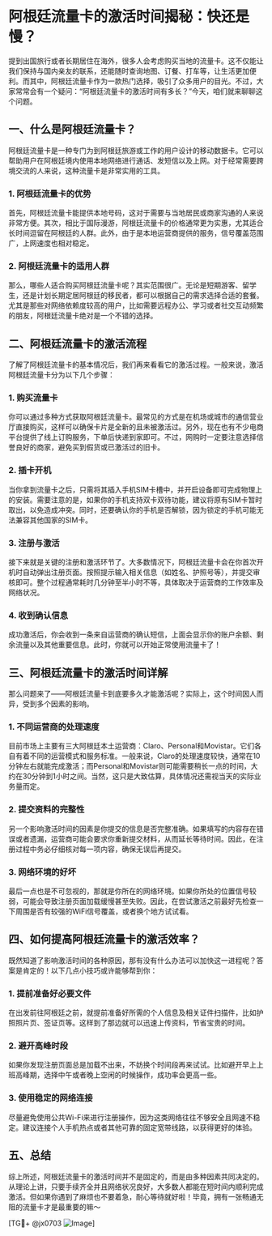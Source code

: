 # 阿根廷流量卡的激活时间揭秘：快还是慢？

提到出国旅行或者长期居住在海外，很多人会考虑购买当地的流量卡。这不仅能让我们保持与国内亲友的联系，还能随时查询地图、订餐、打车等，让生活更加便利。而其中，阿根廷流量卡作为一款热门选择，吸引了众多用户的目光。不过，大家常常会有一个疑问：“阿根廷流量卡的激活时间有多长？”今天，咱们就来聊聊这个问题。

## 一、什么是阿根廷流量卡？

阿根廷流量卡是一种专门为到阿根廷旅游或工作的用户设计的移动数据卡。它可以帮助用户在阿根廷境内使用本地网络进行通话、发短信以及上网。对于经常需要跨境交流的人来说，这种流量卡是非常实用的工具。

### 1. 阿根廷流量卡的优势

首先，阿根廷流量卡能提供本地号码，这对于需要与当地居民或商家沟通的人来说非常方便。其次，相比于国际漫游，阿根廷流量卡的价格通常更为实惠，尤其适合长时间逗留在阿根廷的人群。此外，由于是本地运营商提供的服务，信号覆盖范围广，上网速度也相对稳定。

### 2. 阿根廷流量卡的适用人群

那么，哪些人适合购买阿根廷流量卡呢？其实范围很广。无论是短期游客、留学生，还是计划长期定居阿根廷的移民者，都可以根据自己的需求选择合适的套餐。尤其是那些对网络依赖度较高的用户，比如需要远程办公、学习或者社交互动频繁的朋友，阿根廷流量卡绝对是一个不错的选择。

## 二、阿根廷流量卡的激活流程

了解了阿根廷流量卡的基本情况后，我们再来看看它的激活过程。一般来说，激活阿根廷流量卡分为以下几个步骤：

### 1. 购买流量卡

你可以通过多种方式获取阿根廷流量卡。最常见的方式是在机场或城市的通信营业厅直接购买，这样可以确保卡片是全新的且未被激活过。另外，现在也有不少电商平台提供了线上订购服务，下单后快递到家即可。不过，网购时一定要注意选择信誉良好的商家，避免买到假货或已激活过的旧卡。

### 2. 插卡开机

当你拿到流量卡之后，只需将其插入手机SIM卡槽中，并开启设备即可完成物理上的安装。需要注意的是，如果你的手机支持双卡双待功能，建议将原有SIM卡暂时取出，以免造成冲突。同时，还要确认你的手机是否解锁，因为锁定的手机可能无法兼容其他国家的SIM卡。

### 3. 注册与激活

接下来就是关键的注册和激活环节了。大多数情况下，阿根廷流量卡会在你首次开机时自动弹出注册页面。按照提示输入相关信息（如姓名、护照号等），并提交审核即可。整个过程通常耗时几分钟至半小时不等，具体取决于运营商的工作效率及网络状况。

### 4. 收到确认信息

成功激活后，你会收到一条来自运营商的确认短信，上面会显示你的账户余额、剩余流量以及其他重要信息。此时，你就可以开始正常使用流量卡了！

## 三、阿根廷流量卡的激活时间详解

那么问题来了——阿根廷流量卡到底要多久才能激活呢？实际上，这个时间因人而异，受到多个因素的影响。

### 1. 不同运营商的处理速度

目前市场上主要有三大阿根廷本土运营商：Claro、Personal和Movistar。它们各自有着不同的运营模式和服务标准。一般来说，Claro的处理速度较快，通常在10分钟左右就能完成激活；而Personal和Movistar则可能需要稍长一点的时间，大约在30分钟到1小时之间。当然，这只是大致估算，具体情况还需视当天的实际业务量而定。

### 2. 提交资料的完整性

另一个影响激活时间的因素是你提交的信息是否完整准确。如果填写的内容存在错误或者遗漏，运营商可能会要求你重新提交材料，从而延长等待时间。因此，在注册过程中务必仔细核对每一项内容，确保无误后再提交。

### 3. 网络环境的好坏

最后一点也是不可忽视的，那就是你所在的网络环境。如果你所处的位置信号较弱，可能会导致注册页面加载缓慢甚至失败。因此，在尝试激活之前最好先检查一下周围是否有较强的WiFi信号覆盖，或者换个地方试试看。

## 四、如何提高阿根廷流量卡的激活效率？

既然知道了影响激活时间的各种原因，那有没有什么办法可以加快这一进程呢？答案是肯定的！以下几点小技巧或许能够帮到你：

### 1. 提前准备好必要文件

在出发前往阿根廷之前，就提前准备好所需的个人信息及相关证件扫描件，比如护照照片页、签证页等。这样到了那边就可以迅速上传资料，节省宝贵的时间。

### 2. 避开高峰时段

如果你发现注册页面总是加载不出来，不妨换个时间段再来试试。比如避开早上上班高峰期，选择中午或者晚上空闲的时候操作，成功率会更高一些。

### 3. 使用稳定的网络连接

尽量避免使用公共Wi-Fi来进行注册操作，因为这类网络往往不够安全且网速不稳定。建议连接个人手机热点或者其他可靠的固定宽带线路，以获得更好的体验。

## 五、总结

综上所述，阿根廷流量卡的激活时间并不是固定的，而是由多种因素共同决定的。从理论上讲，只要手续齐全并且网络状况良好，大多数人都能在短时间内顺利完成激活。但如果你遇到了麻烦也不要着急，耐心等待就好啦！毕竟，拥有一张畅通无阻的流量卡才是最重要的嘛～

[TG💪+ @jx0703 ![Image](https://github.com/user-attachments/assets/dbca1d08-cadb-493c-b0ec-ad6f7a83f270)]